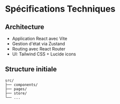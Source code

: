 # Spécifications Techniques

## Architecture
- Application React avec Vite
- Gestion d'état via Zustand
- Routing avec React Router
- UI: Tailwind CSS + Lucide icons

## Structure initiale
```
src/
├── components/
├── pages/
├── store/
└── ...